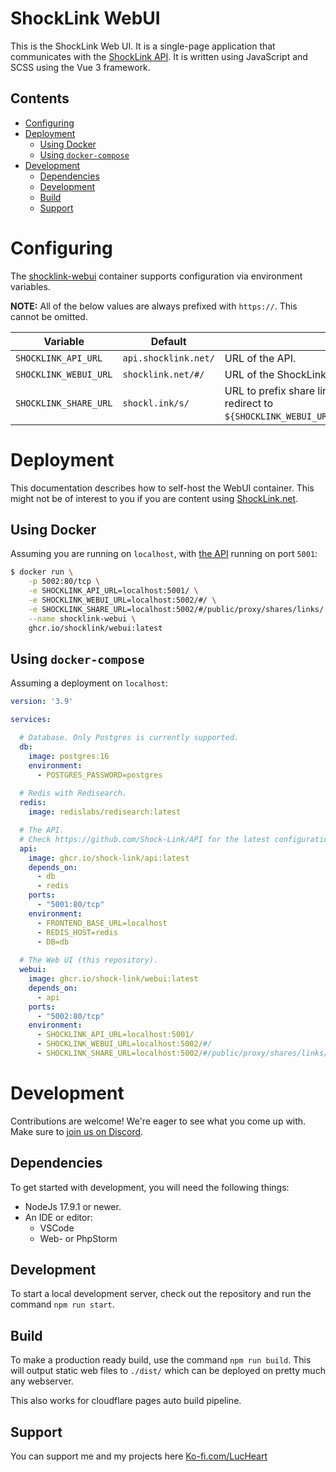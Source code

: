 # ShockLink WebUI

This is the ShockLink Web UI. It is a single-page application that communicates with the [ShockLink API](https://github.com/Shock-Link/API). It is written using JavaScript and SCSS using the Vue 3 framework.

## Contents

- [Configuring](#configuring)
- [Deployment](#deployment)
  - [Using Docker](#using-docker)
  - [Using `docker-compose`](#using-docker-compose)
- [Development](#development)
  - [Dependencies](#dependencies)
  - [Development](#development-1)
  - [Build](#build)
  - [Support](#support)

# Configuring

The [shocklink-webui](https://github.com/Shock-Link/WebUI/pkgs/container/shocklink-webui) container supports configuration via environment variables.

**NOTE:** All of the below values are always prefixed with `https://`. This cannot be omitted.

|Variable|Default|Description|
|-|-|-|
|`SHOCKLINK_API_URL`|`api.shocklink.net/`| URL of the API. |
|`SHOCKLINK_WEBUI_URL`|`shocklink.net/#/`| URL of the ShockLink WebUI. |
|`SHOCKLINK_SHARE_URL`|`shockl.ink/s/`| URL to prefix share links with. When visited, should redirect to `${SHOCKLINK_WEBUI_URL}/public/proxy/shares/links/{ID}`. |

# Deployment

This documentation describes how to self-host the WebUI container. This might not be of interest to you if you are content using [ShockLink.net](https://shocklink.net).

## Using Docker
Assuming you are running on `localhost`, with [the API](https://github.com/Shock-Link/API) running on port `5001`:

```bash
$ docker run \
    -p 5002:80/tcp \
    -e SHOCKLINK_API_URL=localhost:5001/ \
    -e SHOCKLINK_WEBUI_URL=localhost:5002/#/ \
    -e SHOCKLINK_SHARE_URL=localhost:5002/#/public/proxy/shares/links/ \
    --name shocklink-webui \
    ghcr.io/shocklink/webui:latest
```

## Using `docker-compose`

Assuming a deployment on `localhost`:

```yml
version: '3.9'

services:

  # Database. Only Postgres is currently supported.
  db:
    image: postgres:16
    environment:
      - POSTGRES_PASSWORD=postgres
  
  # Redis with Redisearch.
  redis:
    image: redislabs/redisearch:latest

  # The API.
  # Check https://github.com/Shock-Link/API for the latest configuration settings.
  api:
    image: ghcr.io/shock-link/api:latest
    depends_on:
      - db
      - redis
    ports:
      - "5001:80/tcp"
    environment:
      - FRONTEND_BASE_URL=localhost
      - REDIS_HOST=redis
      - DB=db
  
  # The Web UI (this repository).
  webui:
    image: ghcr.io/shock-link/webui:latest
    depends_on:
      - api
    ports:
      - "5002:80/tcp"
    environment:
      - SHOCKLINK_API_URL=localhost:5001/
      - SHOCKLINK_WEBUI_URL=localhost:5002/#/
      - SHOCKLINK_SHARE_URL=localhost:5002/#/public/proxy/shares/links/
```

# Development
Contributions are welcome! We're eager to see what you come up with. Make sure to [join us on Discord](https://discord.gg/AHcCbXbEcF).

## Dependencies

To get started with development, you will need the following things:
- NodeJs 17.9.1 or newer.
- An IDE or editor:
  - VSCode
  - Web- or PhpStorm

## Development
To start a local development server, check out the repository and run the command `npm run start`.

## Build
To make a production ready build, use the command `npm run build`.
This will output static web files to `./dist/` which can be deployed on pretty much any webserver.

This also works for cloudflare pages auto build pipeline.

## Support
You can support me and my projects here [Ko-fi.com/LucHeart](https://ko-fi.com/lucheart)